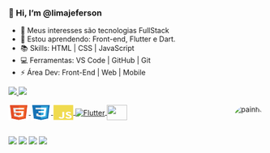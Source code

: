 ### 👋 Hi, I’m @limajeferson
- 👀 Meus interesses são tecnologias FullStack
- 🌱 Estou aprendendo: Front-end, Flutter e Dart.
- 📚 Skills: HTML | CSS | JavaScript
- 💻 Ferramentas: VS Code | GitHub | Git
- ⚡ Área Dev: Front-End | Web | Mobile

<!--
limajeferson/limajeferson is a ✨ special ✨ repository because its `README.md` (this file) appears on your GitHub profile.
You can click the Preview link to take a look at your changes.
-->

<!-- Design do perfil copiado de Marcela Guedes -->

<span>
    <a href="https://github.com/limajeferson">
    <img height="180em" src="https://github-readme-stats.vercel.app/api?username=limajeferson&show_icons=true&theme=dracula&include_all_commits=true&count_private=true"/>
    <img height="180em" src="https://github-readme-stats.vercel.app/api/top-langs/?username=limajeferson&layout=compact&langs_count=7&theme=dracula"/>
</span>

<!-- Sessão de atributos -->

<div style="display: inline_block"><br>
    <img align="center" alt="HTML" height="30" width="40" src="https://raw.githubusercontent.com/devicons/devicon/master/icons/html5/html5-original.svg">
    <img align="center" alt="CSS" height="30" width="40" src="https://raw.githubusercontent.com/devicons/devicon/master/icons/css3/css3-original.svg">
    <img align="center" alt="Js" height="30" width="40" src="https://raw.githubusercontent.com/devicons/devicon/master/icons/javascript/javascript-plain.svg">
    <img align="center" alt="Flutter" height="30" width="40" src="https://cdn.jsdelivr.net/gh/devicons/devicon/icons/flutter/flutter-original.svg">
    <img align="center"  height="30" width="40" src="https://cdn.jsdelivr.net/gh/devicons/devicon/icons/dart/dart-original.svg">
    <img align="right" alt="painho" height="150" style="border-radius:400px;" src="https://i.imgur.com/787UUp5.png">
</div>

<!-- Linha -->

##

<!-- Sessão social -->

<div>
    <a href="http://painho.online/" target="_blank"><img align="center" src="https://img.shields.io/badge/-Portfólio-%23333?style=for-the-badge&logo=googlechrome&logoColor=white" target="_blank"></a>
    <a href="https://www.instagram.com/jefedelima/" target="_blank"><img align="center" src="https://img.shields.io/badge/-Instagram-%23E4405F?style=for-the-badge&logo=instagram&logoColor=white" target="_blank"></a>
    <a href = "mailto:jefersonjlso@gmail.com"><img align="center" src="https://img.shields.io/badge/-Gmail-%23F00?style=for-the-badge&logo=gmail&logoColor=white" target="_blank"></a>
    <a href="https://www.linkedin.com/in/jeferson-de-lima-226973aa/" target="_blank"><img align="center" src="https://img.shields.io/badge/-LinkedIn-%230077B5?style=for-the-badge&logo=linkedin&logoColor=white" target="_blank"></a>
</div>
